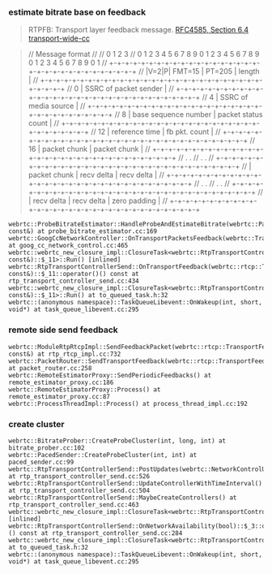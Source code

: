 
### estimate bitrate base on feedback
> RTPFB: Transport layer feedback message.
> [RFC4585, Section 6.4](https://tools.ietf.org/html/rfc4585#section-6.4)
> [transport-wide-cc](https://datatracker.ietf.org/doc/html/draft-holmer-rmcat-transport-wide-cc-extensions-01)

> //    Message format
> //
> //     0                   1                   2                   3
> //     0 1 2 3 4 5 6 7 8 9 0 1 2 3 4 5 6 7 8 9 0 1 2 3 4 5 6 7 8 9 0 1
> //    +-+-+-+-+-+-+-+-+-+-+-+-+-+-+-+-+-+-+-+-+-+-+-+-+-+-+-+-+-+-+-+-+
> //    |V=2|P|  FMT=15 |    PT=205     |           length              |
> //    +-+-+-+-+-+-+-+-+-+-+-+-+-+-+-+-+-+-+-+-+-+-+-+-+-+-+-+-+-+-+-+-+
> //  0 |                     SSRC of packet sender                     |
> //    +-+-+-+-+-+-+-+-+-+-+-+-+-+-+-+-+-+-+-+-+-+-+-+-+-+-+-+-+-+-+-+-+
> //  4 |                      SSRC of media source                     |
> //    +-+-+-+-+-+-+-+-+-+-+-+-+-+-+-+-+-+-+-+-+-+-+-+-+-+-+-+-+-+-+-+-+
> //  8 |      base sequence number     |      packet status count      |
> //    +-+-+-+-+-+-+-+-+-+-+-+-+-+-+-+-+-+-+-+-+-+-+-+-+-+-+-+-+-+-+-+-+
> // 12 |                 reference time                | fb pkt. count |
> //    +-+-+-+-+-+-+-+-+-+-+-+-+-+-+-+-+-+-+-+-+-+-+-+-+-+-+-+-+-+-+-+-+
> // 16 |          packet chunk         |         packet chunk          |
> //    +-+-+-+-+-+-+-+-+-+-+-+-+-+-+-+-+-+-+-+-+-+-+-+-+-+-+-+-+-+-+-+-+
> //    .                                                               .
> //    .                                                               .
> //    +-+-+-+-+-+-+-+-+-+-+-+-+-+-+-+-+-+-+-+-+-+-+-+-+-+-+-+-+-+-+-+-+
> //    |         packet chunk          |  recv delta   |  recv delta   |
> //    +-+-+-+-+-+-+-+-+-+-+-+-+-+-+-+-+-+-+-+-+-+-+-+-+-+-+-+-+-+-+-+-+
> //    .                                                               .
> //    .                                                               .
> //    +-+-+-+-+-+-+-+-+-+-+-+-+-+-+-+-+-+-+-+-+-+-+-+-+-+-+-+-+-+-+-+-+
> //    |           recv delta          |  recv delta   | zero padding  |
> //    +-+-+-+-+-+-+-+-+-+-+-+-+-+-+-+-+-+-+-+-+-+-+-+-+-+-+-+-+-+-+-+-+


```
webrtc::ProbeBitrateEstimator::HandleProbeAndEstimateBitrate(webrtc::PacketFeedback const&) at probe_bitrate_estimator.cc:169
webrtc::GoogCcNetworkController::OnTransportPacketsFeedback(webrtc::TransportPacketsFeedback) at goog_cc_network_control.cc:465
webrtc::webrtc_new_closure_impl::ClosureTask<webrtc::RtpTransportControllerSend::OnTransportFeedback(webrtc::rtcp::TransportFeedback const&)::$_11>::Run() [inlined] webrtc::RtpTransportControllerSend::OnTransportFeedback(webrtc::rtcp::TransportFeedback const&)::$_11::operator()() const at rtp_transport_controller_send.cc:434
webrtc::webrtc_new_closure_impl::ClosureTask<webrtc::RtpTransportControllerSend::OnTransportFeedback(webrtc::rtcp::TransportFeedback const&)::$_11>::Run() at to_queued_task.h:32
webrtc::(anonymous namespace)::TaskQueueLibevent::OnWakeup(int, short, void*) at task_queue_libevent.cc:295
```

### remote side send feedback
```
webrtc::ModuleRtpRtcpImpl::SendFeedbackPacket(webrtc::rtcp::TransportFeedback const&) at rtp_rtcp_impl.cc:732
webrtc::PacketRouter::SendTransportFeedback(webrtc::rtcp::TransportFeedback*) at packet_router.cc:258
webrtc::RemoteEstimatorProxy::SendPeriodicFeedbacks() at remote_estimator_proxy.cc:186
webrtc::RemoteEstimatorProxy::Process() at remote_estimator_proxy.cc:87
webrtc::ProcessThreadImpl::Process() at process_thread_impl.cc:192
```

### create cluster
```
webrtc::BitrateProber::CreateProbeCluster(int, long, int) at bitrate_prober.cc:102
webrtc::PacedSender::CreateProbeCluster(int, int) at paced_sender.cc:99
webrtc::RtpTransportControllerSend::PostUpdates(webrtc::NetworkControlUpdate) at rtp_transport_controller_send.cc:526
webrtc::RtpTransportControllerSend::UpdateControllerWithTimeInterval() at rtp_transport_controller_send.cc:504
webrtc::RtpTransportControllerSend::MaybeCreateControllers() at rtp_transport_controller_send.cc:463
webrtc::webrtc_new_closure_impl::ClosureTask<webrtc::RtpTransportControllerSend::OnNetworkAvailability(bool)::$_3>::Run() [inlined] webrtc::RtpTransportControllerSend::OnNetworkAvailability(bool)::$_3::operator()() const at rtp_transport_controller_send.cc:284
webrtc::webrtc_new_closure_impl::ClosureTask<webrtc::RtpTransportControllerSend::OnNetworkAvailability(bool)::$_3>::Run() at to_queued_task.h:32
webrtc::(anonymous namespace)::TaskQueueLibevent::OnWakeup(int, short, void*) at task_queue_libevent.cc:295
```
